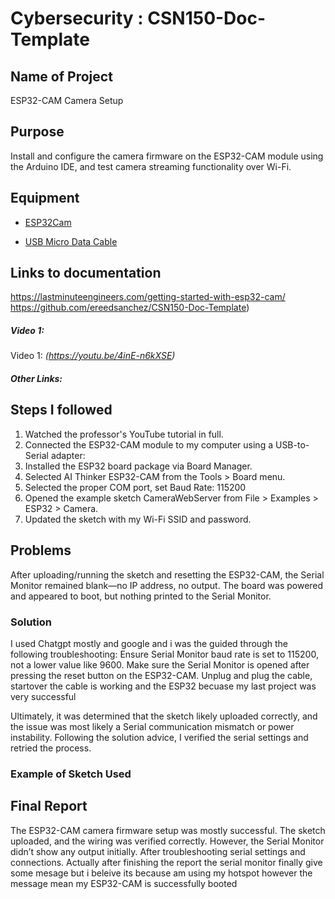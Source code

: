 # Cybersecurity : CSN150-Doc-Template

## Name of Project
ESP32-CAM Camera Setup

## Purpose
Install and configure the camera firmware on the ESP32-CAM module using the Arduino IDE, and test camera streaming functionality over Wi-Fi. 

## Equipment
* [ESP32Cam](https://www.amazon.com/Aideepen-ESP32-CAM-Bluetooth-ESP32-CAM-MB-Arduino/dp/B08P2578LV/ref=sr_1_3?crid=4FY0ECFW0ZX7&keywords=ESP32+Cam&qid=1678902050&sprefix=esp32+cam%2Caps%2C240&sr=8-3)

* [USB Micro Data Cable](https://www.amazon.com/AmazonBasics-Male-Micro-Cable-Black/dp/B0711PVX6Z/ref=sr_1_1_sspa?keywords=micro+usb+data+cable&qid=1678902214&sprefix=Micro+USB+data+%2Caps%2C89&sr=8-1-spons&psc=1&spLa=ZW5jcnlwdGVkUXVhbGlmaWVyPUFaU0NaUVZHU1RFUlAmZW5jcnlwdGVkSWQ9QTA3NTA4MDVFVERCS01HVlgxM1YmZW5jcnlwdGVkQWRJZD1BMDE4NTE1NTIwWUdONkdWSzU1M1Amd2lkZ2V0TmFtZT1zcF9hdGYmYWN0aW9uPWNsaWNrUmVkaXJlY3QmZG9Ob3RMb2dDbGljaz10cnVl)

## Links to documentation
https://lastminuteengineers.com/getting-started-with-esp32-cam/
https://github.com/ereedsanchez/CSN150-Doc-Template)

##### Video 1: 
   Video 1: *(https://youtu.be/4inE-n6kXSE)*


##### Other Links: 


## Steps I followed
1. Watched the professor's YouTube tutorial in full.
2. Connected the ESP32-CAM module to my computer using a USB-to-Serial adapter:
3. Installed the ESP32 board package via Board Manager.
4. Selected AI Thinker ESP32-CAM from the Tools > Board menu.
5. Selected the proper COM port, set Baud Rate: 115200
6. Opened the example sketch CameraWebServer from File > Examples > ESP32 > Camera.
7. Updated the sketch with my Wi-Fi SSID and password.

## Problems
After uploading/running the sketch and resetting the ESP32-CAM, the Serial Monitor remained blank—no IP address, no output. The board was powered and appeared to boot, but nothing printed to the Serial Monitor.

### Solution
I used Chatgpt mostly and google and i was  the guided through the following troubleshooting:
Ensure Serial Monitor baud rate is set to 115200, not a lower value like 9600.
Make sure the Serial Monitor is opened after pressing the reset button on the ESP32-CAM.
Unplug and plug the cable, startover the cable is working and the ESP32 becuase my last project was very successful

Ultimately, it was determined that the sketch likely uploaded correctly, and the issue was most likely a Serial communication mismatch or power instability. Following the solution advice, I verified the serial settings and retried the process.

### Example of Sketch Used

## Final Report
The ESP32-CAM camera firmware setup was mostly successful. The sketch uploaded, and the wiring was verified correctly. However, the Serial Monitor didn’t show any output initially. After troubleshooting serial settings and connections. Actually after finishing the report the serial monitor finally give some mesage but i beleive its because am using my hotspot however the message mean my ESP32-CAM is successfully booted
